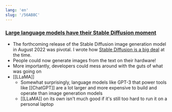 ```yaml
---
lang: 'en'
slug: '/56AB8C'
---
```


### [Large language models have their Stable Diffusion moment](https://simonwillison.net/2023/Mar/11/llama/)

- The forthcoming release of the Stable Diffusion image generation model in August 2022 was pivotal. I wrote how [Stable Diffusion is a big deal](https://simonwillison.net/2022/Aug/29/stable-diffusion/) at the time.
- People could now generate images from the text on their hardware!
- More importantly, developers could mess around with the guts of what was going on
- [[LLaMA]]
  - Somewhat surprisingly, language models like GPT-3 that power tools like [[ChatGPT]] are a lot larger and more expensive to build and operate than image generation models
  - [[LLaMA]] on its own isn't much good if it's still too hard to run it on a personal laptop
